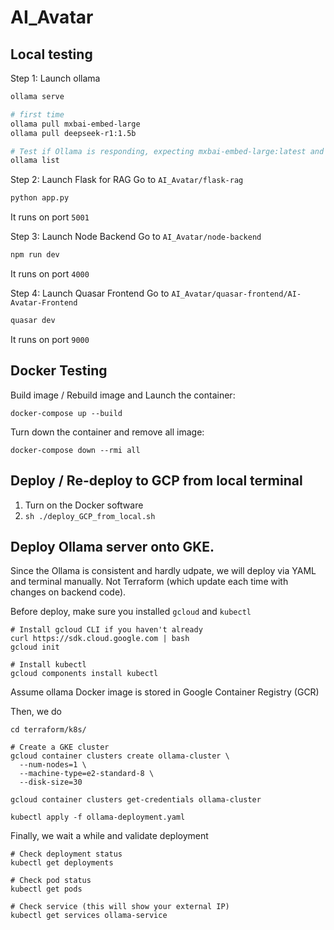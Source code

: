 # AI_Avatar

## Local testing 
Step 1: Launch ollama
```bash
ollama serve

# first time 
ollama pull mxbai-embed-large
ollama pull deepseek-r1:1.5b

# Test if Ollama is responding, expecting mxbai-embed-large:latest and deepseek-r1:1.5b both working
ollama list
```

Step 2: Launch Flask for RAG
Go to `AI_Avatar/flask-rag`
```bash
python app.py
```
It runs on port `5001`

Step 3: Launch Node Backend 
Go to `AI_Avatar/node-backend`
```bash
npm run dev
```
It runs on port `4000`

Step 4: Launch Quasar Frontend
Go to `AI_Avatar/quasar-frontend/AI-Avatar-Frontend`
```bash
quasar dev
```
It runs on port `9000`

## Docker Testing 

Build image / Rebuild image and Launch the container: 
```
docker-compose up --build
```

Turn down the container and remove all image:
```
docker-compose down --rmi all
```

## Deploy / Re-deploy to GCP from local terminal 
1. Turn on the Docker software
2. `sh ./deploy_GCP_from_local.sh`

## Deploy Ollama server onto GKE. 
Since the Ollama is consistent and hardly udpate, we will deploy via YAML and terminal manually. Not Terraform (which update each time with changes on backend code). 

Before deploy, make sure you installed `gcloud` and `kubectl`
```
# Install gcloud CLI if you haven't already
curl https://sdk.cloud.google.com | bash
gcloud init

# Install kubectl
gcloud components install kubectl
```

Assume ollama Docker image is stored in Google Container Registry (GCR)

Then, we do 
```
cd terraform/k8s/

# Create a GKE cluster
gcloud container clusters create ollama-cluster \
  --num-nodes=1 \
  --machine-type=e2-standard-8 \
  --disk-size=30

gcloud container clusters get-credentials ollama-cluster

kubectl apply -f ollama-deployment.yaml
```

Finally, we wait a while and validate deployment
```
# Check deployment status
kubectl get deployments

# Check pod status
kubectl get pods

# Check service (this will show your external IP)
kubectl get services ollama-service
```

